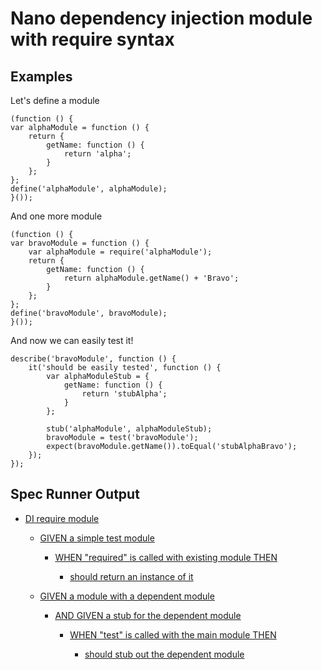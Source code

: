 # Nano dependency injection module with require syntax #
## Examples ##
Let's define a module

    (function () {
    var alphaModule = function () {
        return {
            getName: function () {
                return 'alpha';
            }
        };
    };
    define('alphaModule', alphaModule);
    }());
    
And one more module

    (function () {
    var bravoModule = function () {
        var alphaModule = require('alphaModule');
        return {
            getName: function () {
                return alphaModule.getName() + 'Bravo';
            }
        };
    };
    define('bravoModule', bravoModule);
    }());

And now we can easily test it!

    describe('bravoModule', function () {
        it('should be easily tested', function () {
            var alphaModuleStub = {
                getName: function () {
                    return 'stubAlpha';
                }
            };
    
            stub('alphaModule', alphaModuleStub);
            bravoModule = test('bravoModule');
            expect(bravoModule.getName()).toEqual('stubAlphaBravo');
        });  
    });

## Spec Runner Output ##

<ul class="suite" id="suite-suite1"><li class="suite-detail"><a href="?spec=DI%20require%20module">DI require module</a></li><ul class="suite" id="suite-suite2"><li class="suite-detail"><a href="?spec=DI%20require%20module%20GIVEN%20a%20simple%20test%20module">GIVEN a simple test module</a></li><ul class="suite" id="suite-suite3"><li class="suite-detail"><a href="?spec=DI%20require%20module%20GIVEN%20a%20simple%20test%20module%20WHEN%20%22required%22%20is%20called%20with%20existing%20module%20THEN">WHEN "required" is called with existing module THEN</a></li><ul class="specs"><li class="passed" id="spec-spec0"><a href="?spec=DI%20require%20module%20GIVEN%20a%20simple%20test%20module%20WHEN%20%22required%22%20is%20called%20with%20existing%20module%20THEN%20should%20return%20an%20instance%20of%20it">should return an instance of it</a></li></ul></ul></ul><ul class="suite" id="suite-suite4"><li class="suite-detail"><a href="?spec=DI%20require%20module%20GIVEN%20a%20module%20with%20a%20dependent%20module">GIVEN a module with a dependent module</a></li><ul class="suite" id="suite-suite5"><li class="suite-detail"><a href="?spec=DI%20require%20module%20GIVEN%20a%20module%20with%20a%20dependent%20module%20AND%20GIVEN%20a%20stub%20for%20the%20dependent%20module">AND GIVEN a stub for the dependent module</a></li><ul class="suite" id="suite-suite6"><li class="suite-detail"><a href="?spec=DI%20require%20module%20GIVEN%20a%20module%20with%20a%20dependent%20module%20AND%20GIVEN%20a%20stub%20for%20the%20dependent%20module%20WHEN%20%22test%22%20is%20called%20with%20the%20main%20module%20THEN">WHEN "test" is called with the main module THEN</a></li><ul class="specs"><li class="passed" id="spec-spec1"><a href="?spec=DI%20require%20module%20GIVEN%20a%20module%20with%20a%20dependent%20module%20AND%20GIVEN%20a%20stub%20for%20the%20dependent%20module%20WHEN%20%22test%22%20is%20called%20with%20the%20main%20module%20THEN%20should%20stub%20out%20the%20dependent%20module">should stub out the dependent module</a></li></ul></ul></ul></ul></ul>

